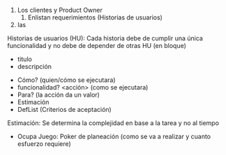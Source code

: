 1. Los clientes y Product Owner
   1. Enlistan requerimientos (Historias de usuarios)
2. las

Historias de usuarios (HU): <!-- tambíen se pueden referir a otros sistemas-->
Cada historia debe de cumplir una única funcionalidad y no debe de depender de otras HU (en bloque)
- titulo
- descripción
<!-- Los requerimientos se escriben empezando de los más importantes (con mayor detalle) y a los menos importantes -->
<!-- Cada uno de los bloques (ProB) se dividen en tareas técnicas -->
  - Cómo? <rol> (quien/cómo se ejecutara)
  - funcionalidad? <acción> (como se ejecutara)
  - Para? <veneficios> (la acción da un valor)
- Estimación
- DefList (Criterios de aceptación)

Estimación:
Se determina la complejidad en base a la tarea y no al tiempo
- Ocupa Juego: Poker de planeación (como se va a realizar y cuanto esfuerzo requiere)
  <!-- ayuda a analizar la complejidad de cada tarea -->




